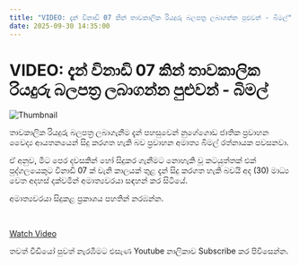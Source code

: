 ```yaml
---
title: "VIDEO: දැන් විනාඩි 07 කින් තාවකාලික රියදුරු බලපත්‍ර ලබාගන්න පුළුවන් - බිමල්"
date: 2025-09-30 14:35:00
---
```


# VIDEO: දැන් විනාඩි 07 කින් තාවකාලික රියදුරු බලපත්‍ර ලබාගන්න පුළුවන් - බිමල්

![Thumbnail](https://helakuru.sgp1.cdn.digitaloceanspaces.com/esana/images/lib/bimal-ntc-kl.jpg)

තාවකාලික රියදුරු බලපත්‍ර ලබාගැනීම දැන් පහසුවෙන් නුගේගොඩ ජාතික ප්‍රවාහන වෛද්‍ය ආයතනයෙන් සිදු කරගත හැකි බව ප්‍රවාහන අමාත්‍ය බිමල් රත්නායක පවසනවා.

ඒ අනුව, මීට පෙර දවසකින් හෝ සිදුකර ගැනීමට නොහැකි වූ කටයුත්තක් එක් පුද්ගලයෙකුට විනාඩි 07 ක් වැනි කාලයක් තුළ දැන් සිදු කරගත හැකි බවයි අද (30) මාධ්‍ය වෙත අදහස් දක්වමින් අමාත්‍යවරයා සඳහන් කර සිටියේ.

අමාත්‍යවරයා සිදුකළ ප්‍රකාශය පහතින් නරඹන්න.

 

[Watch Video](https://youtube.com/embed/oRHK04qDxKs)

තවත් වීඩියෝ පුවත් නැරඹීමට එසැණ Youtube නාලිකාව Subscribe කර පිවිසෙන්න.

